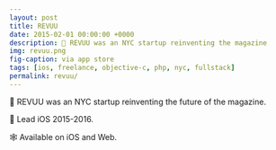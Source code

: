 ```yaml
---
layout: post
title: REVUU
date: 2015-02-01 00:00:00 +0000
description: 📕 REVUU was an NYC startup reinventing the magazine
img: revuu.png
fig-caption: via app store
tags: [ios, freelance, objective-c, php, nyc, fullstack]
permalink: revuu/
---
```


📕 REVUU was an NYC startup reinventing the future of the magazine.

📐 Lead iOS 2015-2016.

🕸 Available on iOS and Web.